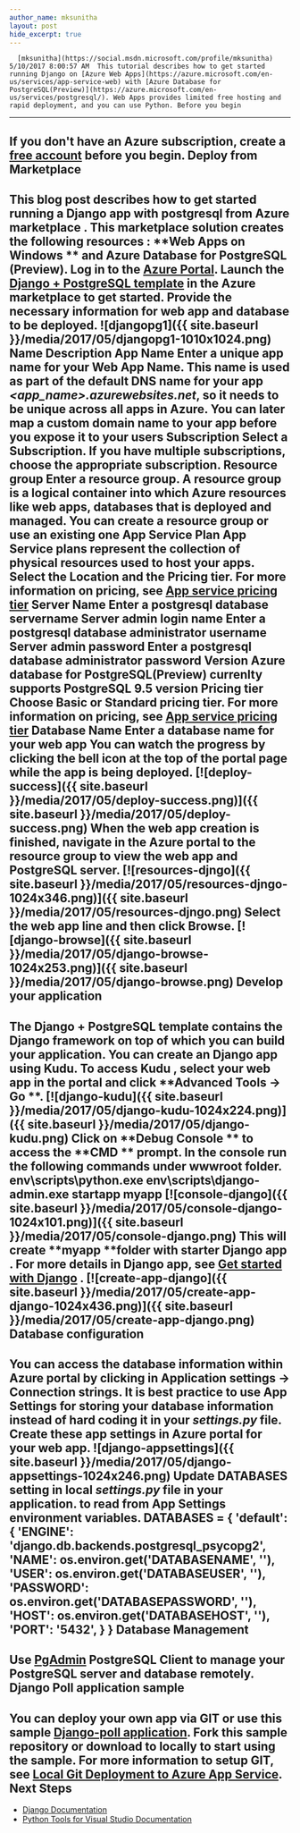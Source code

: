 ```yaml
---
author_name: mksunitha
layout: post
hide_excerpt: true
---
```

      [mksunitha](https://social.msdn.microsoft.com/profile/mksunitha)  5/10/2017 8:00:57 AM  This tutorial describes how to get started running Django on [Azure Web Apps](https://azure.microsoft.com/en-us/services/app-service-web) with [Azure Database for PostgreSQL(Preview)](https://azure.microsoft.com/en-us/services/postgresql/). Web Apps provides limited free hosting and rapid deployment, and you can use Python. Before you begin
----------------

  If you don't have an Azure subscription, create a [free account](https://azure.microsoft.com/free/?WT.mc_id=A261C142F) before you begin. Deploy from Marketplace
-----------------------

 This blog post describes how to get started running a Django app with postgresql from Azure marketplace . This marketplace solution creates the following resources : **Web Apps on Windows ** and **Azure Database for PostgreSQL (Preview)**. Log in to the [Azure Portal](https://portal.azure.com). Launch the [Django + PostgreSQL template](https://portal.azure.com/#create/Django.djangopostgresql) in the Azure marketplace to get started. Provide the necessary information for web app and database to be deployed. ![djangopg1]({{ site.baseurl }}/media/2017/05/djangopg1-1010x1024.png)    Name Description     App Name   Enter a unique app name for your **Web App Name**. This name is used as part of the default DNS name for your app *<app\_name>.azurewebsites.net*, so it needs to be unique across all apps in Azure. You can later map a custom domain name to your app before you expose it to your users     Subscription Select a **Subscription**. If you have multiple subscriptions, choose the appropriate subscription.   Resource group   Enter a **resource group**. A resource group is a logical container into which Azure resources like web apps, databases that is deployed and managed. You can create a resource group or use an existing one    App Service Plan   App Service plans represent the collection of physical resources used to host your apps. Select the **Location** and the **Pricing tier**. For more information on pricing, see [ App service pricing tier](https://azure.microsoft.com/pricing/details/app-service)     Server Name Enter a postgresql database servername   Server admin login name Enter a postgresql database administrator username    Server admin password Enter a postgresql database administrator password   Version Azure database for PostgreSQL(Preview) currenlty supports PostgreSQL 9.5 version   Pricing tier Choose Basic or Standard pricing tier. For more information on pricing, see [ App service pricing tier](https://azure.microsoft.com/pricing/details/postgres/)    Database Name Enter a database name for your web app    You can watch the progress by clicking the bell icon at the top of the portal page while the app is being deployed. [![deploy-success]({{ site.baseurl }}/media/2017/05/deploy-success.png)]({{ site.baseurl }}/media/2017/05/deploy-success.png) When the web app creation is finished, navigate in the Azure portal to the resource group to view the web app and PostgreSQL server. [![resources-djngo]({{ site.baseurl }}/media/2017/05/resources-djngo-1024x346.png)]({{ site.baseurl }}/media/2017/05/resources-djngo.png) Select the web app line and then click **Browse**. [![django-browse]({{ site.baseurl }}/media/2017/05/django-browse-1024x253.png)]({{ site.baseurl }}/media/2017/05/django-browse.png) Develop your application
------------------------

 The Django + PostgreSQL template contains the Django framework on top of which you can build your application. You can create an Django app using Kudu. To access Kudu , select your web app in the portal and click **Advanced Tools -> Go **. [![django-kudu]({{ site.baseurl }}/media/2017/05/django-kudu-1024x224.png)]({{ site.baseurl }}/media/2017/05/django-kudu.png) Click on **Debug Console ** to access the **CMD ** prompt. In the console run the following commands under wwwroot folder. env\scripts\python.exe env\scripts\django-admin.exe startapp myapp [![console-django]({{ site.baseurl }}/media/2017/05/console-django-1024x101.png)]({{ site.baseurl }}/media/2017/05/console-django.png) This will create **myapp **folder with starter Django app . For more details in Django app, see [Get started with Django](https://docs.djangoproject.com/en/1.11/intro/tutorial01/) . [![create-app-django]({{ site.baseurl }}/media/2017/05/create-app-django-1024x436.png)]({{ site.baseurl }}/media/2017/05/create-app-django.png) Database configuration
----------------------

 You can access the database information within Azure portal by clicking in **Application settings -> Connection strings**. It is best practice to use App Settings for storing your database information instead of hard coding it in your *settings.py* file. Create these app settings in Azure portal for your web app. ![django-appsettings]({{ site.baseurl }}/media/2017/05/django-appsettings-1024x246.png) Update DATABASES setting in local *settings.py* file in your application. to read from **App Settings** environment variables. DATABASES = { 'default': { 'ENGINE': 'django.db.backends.postgresql\_psycopg2', 'NAME': os.environ.get('DATABASENAME', ''), 'USER': os.environ.get('DATABASEUSER', ''), 'PASSWORD': os.environ.get('DATABASEPASSWORD', ''), 'HOST': os.environ.get('DATABASEHOST', ''), 'PORT': '5432', } }  Database Management
-------------------

 Use [PgAdmin](https://www.pgadmin.org/) PostgreSQL Client to manage your PostgreSQL server and database remotely. Django Poll application sample
------------------------------

 You can deploy your own app via GIT or use this sample [Django-poll application](https://github.com/SunBuild/django-poll). Fork this sample repository or download to locally to start using the sample. For more information to setup GIT, see [Local Git Deployment to Azure App Service](https://docs.microsoft.com/en-us/azure/app-service-web/app-service-deploy-local-git). Next Steps
----------

  - [Django Documentation](https://www.djangoproject.com/)
 - [Python Tools for Visual Studio Documentation](http://aka.ms/ptvsdocs)
      